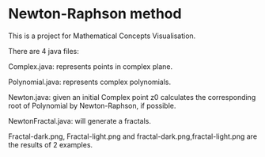 # Newton-Raphson method
This is a project for Mathematical Concepts Visualisation.

There are 4 java files:

Complex.java: represents points in complex plane.

Polynomial.java: represents complex polynomials.

Newton.java: given an initial Complex point z0 calculates the corresponding root of Polynomial by Newton-Raphson, if possible.

NewtonFractal.java: will generate a fractals.

Fractal-dark.png, Fractal-light.png and fractal-dark.png,fractal-light.png are the results of 2 examples.
